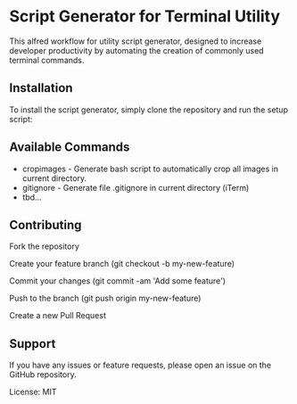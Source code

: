 # Script Generator for Terminal Utility

This alfred workflow for utility script generator, designed to increase developer productivity by automating the creation of commonly used terminal commands.

## Installation

To install the script generator, simply clone the repository and run the setup script:

## Available Commands

* cropimages - Generate bash script to automatically crop all images in current directory.
* gitignore - Generate file .gitignore in current directory (iTerm)
* tbd...

## Contributing

Fork the repository

Create your feature branch (git checkout -b my-new-feature)

Commit your changes (git commit -am 'Add some feature')

Push to the branch (git push origin my-new-feature)

Create a new Pull Request

## Support

If you have any issues or feature requests, please open an issue on the GitHub repository.

License: MIT

